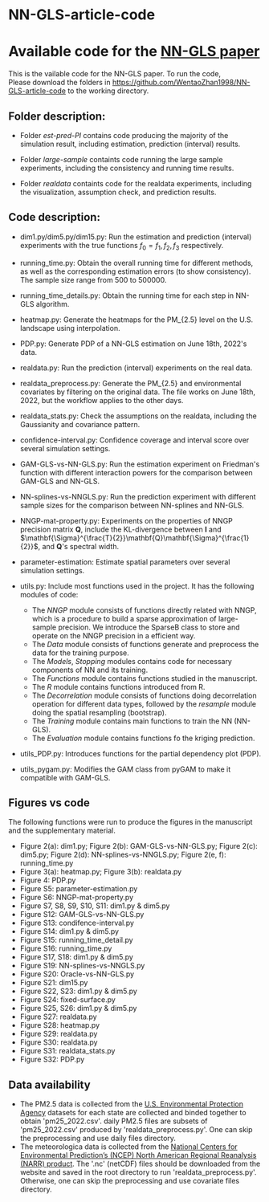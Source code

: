 # NN-GLS-article-code
Available code for the [NN-GLS paper](https://arxiv.org/pdf/2304.09157.pdf)
=======
This is the vailable code for the NN-GLS paper. To run the code, \
Please download the folders in https://github.com/WentaoZhan1998/NN-GLS-article-code to the working directory.

## Folder description:
* Folder *est-pred-PI* contains code producing the majority of the simulation result,
including estimation, prediction (interval) results.

* Folder *large-sample* containts code running the large sample experiments, including the consistency 
and running time results.

* Folder *realdata* containts code for the realdata experiments, including the visualization, assumption check, 
and prediction results.

## Code description:
* dim1.py/dim5.py/dim15.py: Run the estimation and prediction (interval) experiments with the true functions 
$f_0 = f_1, f_2, f_3$ respectively.

* running_time.py: Obtain the overall running time for different methods, as well as the corresponding 
estimation errors (to show consistency). The sample size range from 500 to 500000.
* running_time_details.py: Obtain the running time for each step in NN-GLS algorithm.

* heatmap.py: Generate the heatmaps for the PM_{2.5} level on the U.S. landscape using interpolation.
* PDP.py: Generate PDP of a NN-GLS estimation on June 18th, 2022's data.
* realdata.py: Run the prediction (interval) experiments on the real data.
* realdata_preprocess.py: Generate the PM_{2.5} and environmental covariates by filtering on the original data.
The file works on June 18th, 2022, but the workflow applies to the other days.
* realdata_stats.py: Check the assumptions on the realdata, including the Gaussianity and covariance pattern.

* confidence-interval.py: Confidence coverage and interval score over several simulation settings.
* GAM-GLS-vs-NN-GLS.py: Run the estimation experiment on Friedman's function with different interaction powers for the 
comparison between GAM-GLS and NN-GLS.
* NN-splines-vs-NNGLS.py: Run the prediction experiment with different sample sizes for the comparison between NN-splines 
and NN-GLS.
* NNGP-mat-property.py: Experiments on the properties of NNGP precision matrix $\mathbf{Q}$, include the KL-divergence between $\mathbf{I}$ and 
$\mathbf{\Sigma}^{\frac{T}{2}}\mathbf{Q}\mathbf{\Sigma}^{\frac{1}{2}}$, and $\mathbf{Q}$'s spectral width.
* parameter-estimation: Estimate spatial parameters over several simulation settings.
* utils.py: Include most functions used in the project. It has the following modules of code:
  + The *NNGP* module consists of functions directly related with NNGP, which is a procedure to build a sparse approximation of large-sample precision.
We introduce the SparseB class to store and operate on the NNGP precision in a efficient way.
  + The *Data* module consists of functions generate and preprocess the data for the training purpose.
  + The *Models*, *Stopping* modules contains code for necessary components of NN and its training.
  + The *Functions* module contains functions studied in the manuscript.
  + The *R* module contains functions introduced from R.
  + The *Decorrelation* module consists of functions doing decorrelation operation for different data types, 
  followed by the *resample* module doing the spatial resampling (bootstrap).
  + The *Training* module contains main functions to train the NN (NN-GLS).
  + The *Evaluation* module contains functions fo the kriging prediction.

* utils_PDP.py: Introduces functions for the partial dependency plot (PDP).
* utils_pygam.py: Modifies the GAM class from pyGAM to make it compatible with GAM-GLS.

## Figures vs code
The following functions were run to produce the figures in the manuscript and the supplementary material.
* Figure 2(a): dim1.py; Figure 2(b): GAM-GLS-vs-NN-GLS.py; Figure 2(c): dim5.py; Figure 2(d): NN-splines-vs-NNGLS.py; 
Figure 2(e, f): running_time.py
* Figure 3(a): heatmap.py; Figure 3(b): realdata.py
* Figure 4: PDP.py
* Figure S5: parameter-estimation.py
* Figure S6: NNGP-mat-property.py
* Figure S7, S8, S9, S10, S11: dim1.py & dim5.py 
* Figure S12: GAM-GLS-vs-NN-GLS.py
* Figure S13: condifence-interval.py
* Figure S14: dim1.py & dim5.py 
* Figure S15: running_time_detail.py
* Figure S16: running_time.py
* Figure S17, S18: dim1.py & dim5.py 
* Figure S19: NN-splines-vs-NNGLS.py
* Figure S20: Oracle-vs-NN-GLS.py
* Figure S21: dim15.py
* Figure S22, S23: dim1.py & dim5.py
* Figure S24: fixed-surface.py
* Figure S25, S26: dim1.py & dim5.py 
* Figure S27: realdata.py
* Figure S28: heatmap.py
* Figure S29: realdata.py
* Figure S30: realdata.py
* Figure S31: realdata_stats.py
* Figure S32: PDP.py

## Data availability
* The PM2.5 data is collected from the [U.S. Environmental Protection Agency](https://www.epa.gov/outdoor-air-quality-data/download-daily-data)
datasets for each state are collected and binded together to obtain 'pm25_2022.csv'. daily PM2.5 files are subsets of 'pm25_2022.csv' produced by
'realdata_preprocess.py'. One can skip the preprocessing and use daily files directory. 
* The meteorologica data is collected from the [National Centers for Environmental Prediction’s (NCEP) North American
Regional Reanalysis (NARR) product](https://psl.noaa.gov/data/gridded/data.narr.html). The '.nc' (netCDF) files should be downloaded from the website 
and saved in the root directory to run 'realdata_preprocess.py'. Otherwise, one can skip the preprocessing and use covariate files directory. 

